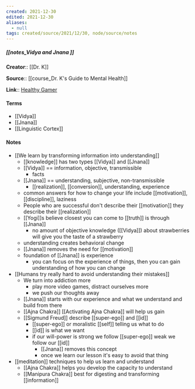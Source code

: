 ```yaml
---
created: 2021-12-30 
edited: 2021-12-30
aliases:
  - null
tags: created/source/2021/12/30, node/source/notes
---
```


##### [[notes_Vidya and Jnana ]]
**Creator**:: [[Dr. K]]
 
**Source**:: [[course_Dr. K's Guide to Mental Health]]

**Link**:: [Healthy Gamer](https://coaching.healthygamer.gg/guide/lessons/vidya-and-jnana)

#### Terms
- [[Vidya]]
- [[Jnana]]
- [[Linguistic Cortex]]

#### Notes
- [[We learn by transforming information into understanding]]
	- [[knowledge]] has two types [[Vidya]] and [[Jnana]]
	- [[Vidya]] == information, objective, transmissible
		- facts
	- [[Jnana]] == understanding, subjective, non-transmissible
		- [[realization]], [[conversion]], understanding, experience
	- common answers for how to change your life include [[motivation]], [[discipline]], laziness
	- People who are successful don't describe their [[motivation]] they describe their [[realization]]
	- [[Yogi]]s believe closest you can come to [[truth]] is through [[Jnana]]
		- no amount of objective knowledge ([[Vidya]]) about strawberries will give you the taste of a strawberry
	- understanding creates behavioral change
	- [[Jnana]] removes the need for [[motivation]]
	- foundation of [[Jnana]] is experience
		- you can focus on the experience of things, then you can gain understanding of how you can change
- [[Humans try really hard to avoid understanding their mistakes]]
	- We turn into addiction more
		- play more video games, distract ourselves more
		- we push our thoughts away
	- [[Jnana]] starts with our experience and what we understand and build from there
	- [[Ajna Chakra]] [[Activating Ajna Chakra]] will help us gain 
	- [[Sigmund Freud]] describe [[super-ego]] and [[id]]
		- [[super-ego]] or moralistic [[self]] telling us what to do
		- [[id]] is what we want
		- if our will-power is strong we follow [[super-ego]] weak we follow our [[id]]
			- [[Jnana]] removes this concept
			- once we learn our lesson it's easy to avoid that thing
- [[meditation]] techniques to help us learn and understand
	- [[Ajna Chakra]] helps you develop the capacity to understand 
	- [[Manipura Chakra]] best for digesting and transforming [[information]]